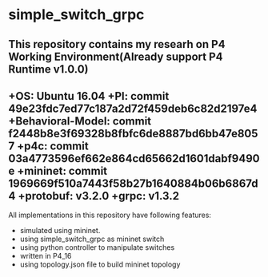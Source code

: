 # simple_switch_grpc
This repository contains my researh on P4
Working Environment(Already support P4 Runtime v1.0.0)
---
+OS: Ubuntu 16.04
+PI: commit 49e23fdc7ed77c187a2d72f459deb6c82d2197e4
+Behavioral-Model: commit f2448b8e3f69328b8fbfc6de8887bd6bb47e8057
+p4c: commit 03a4773596ef662e864cd65662d1601dabf9490e
+mininet: commit 1969669f510a7443f58b27b1640884b06b6867d4
+protobuf: v3.2.0
+grpc: v1.3.2
---
All implementations in this repository have following features:
+ simulated using mininet.
+ using simple_switch_grpc as mininet switch
+ using python controller to manipulate switches
+ written in P4_16
+ using topology.json file to build mininet topology

